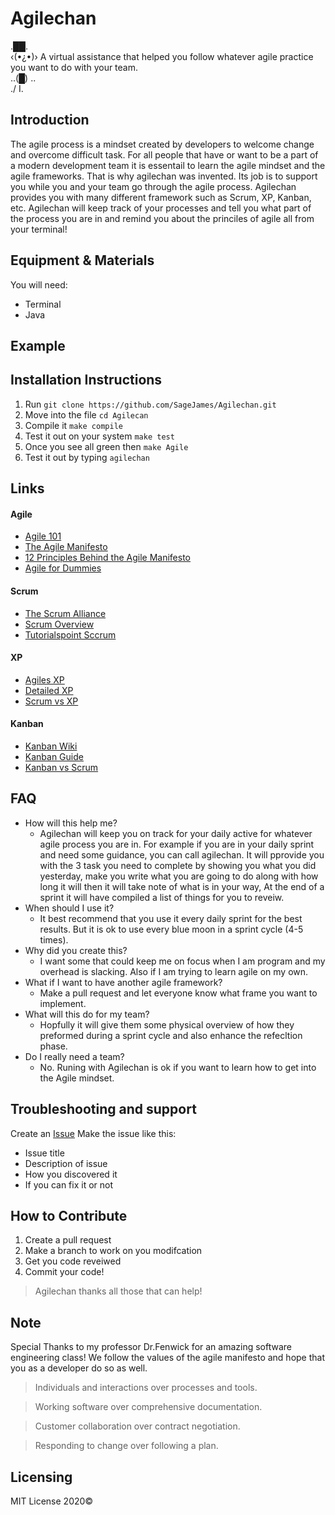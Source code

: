 # Agilechan
   ._██_.  
 ‹(•¿•)›   A virtual assistance that helped you follow whatever agile practice you want to do with your team.  
 ..(█) ..  
   ./ I.  

## Introduction

The agile process is a mindset created by developers to welcome change and overcome difficult task. For all people that have or want to be a part of a modern development team it is essentail to learn the agile mindset and the agile frameworks. That is why agilechan was invented. Its job is to support you while you and your team go through the agile process. Agilechan provides you with many different framework such as Scrum, XP, Kanban, etc. Agilechan will keep track of your processes and tell you what part of the process you are in and remind you about the princiles of agile all from your terminal! 

## Equipment & Materials

You will need: 
* Terminal
* Java

## Example




## Installation Instructions

1. Run `git clone https://github.com/SageJames/Agilechan.git`
2. Move into the file `cd Agilecan`
3. Compile it `make compile`
4. Test it out on your system `make test` 
5. Once you see all green then `make Agile`
6. Test it out by typing `agilechan` 
 

## Links

#### Agile
* [Agile 101](https://www.agilealliance.org/agile101/)
* [The Agile Manifesto](http://agilemanifesto.org/)
* [12 Principles Behind the Agile Manifesto](https://www.agilealliance.org/agile101/12-principles-behind-the-agile-manifesto/)
* [Agile for Dummies](https://www.dummies.com/careers/project-management/agile-project-management-for-dummies-cheat-sheet/)
#### Scrum 
* [The Scrum Alliance](https://www.scrumalliance.org/about-scrum/overview)
* [Scrum Overview](https://www.atlassian.com/agile/scrum)
* [Tutorialspoint Sccrum](https://www.tutorialspoint.com/scrum/scrum_framework.htm)
#### XP
* [Agiles XP](https://www.agilealliance.org/glossary/xp/)
* [Detailed XP](http://www.agilemodeling.com/essays/agileModelingXP.htm)
* [Scrum vs XP](https://www.visual-paradigm.com/scrum/extreme-programming-vs-scrum/)
#### Kanban
* [Kanban Wiki](https://en.wikipedia.org/wiki/Kanban_(development))
* [Kanban Guide](https://www.atlassian.com/agile/kanban)
* [Kanban vs Scrum](https://www.atlassian.com/agile/kanban/kanban-vs-scrum)

## FAQ

- How will this help me? 
	- Agilechan will keep you on track for your daily active for whatever agile process you are in. For example if you are in your daily sprint and need some guidance, you can call agilechan. It will pprovide you with the 3 task you need to complete by showing you what you did yesterday, make you write what you are going to do along with how long it will then it will take note of what is in your way, At the end of a sprint it will have compiled a list of things for you to reveiw. 
- When should I use it?
	- It best recommend that you use it every daily sprint for the best results. But it is ok to use every blue moon in a sprint cycle (4-5 times). 
- Why did you create this? 
	- I want some that could keep me on focus when I am program and my overhead is slacking. Also if I am trying to learn agile on my own.
- What if I want to have another agile framework?
	- Make a pull request and let everyone know what frame you want to implement.
- What will this do for my team?
	- Hopfully it will give them some physical overview of how they preformed during a sprint cycle and also enhance the refecltion phase.
- Do I really need a team? 
	- No. Runing with Agilechan is ok if you want to learn how to get into the Agile mindset.


## Troubleshooting and support
Create an [Issue](https://github.com/SageJames/Agilechan/issues)
Make the issue like this: 
* Issue title
* Description of issue
* How you discovered it
* If you can fix it or not

## How to Contribute

1. Create a pull request
2. Make a branch to work on you modifcation 
3. Get you code reveiwed
4. Commit your code!

> Agilechan thanks all those that can help!

## Note

Special Thanks to my professor Dr.Fenwick for an amazing software engineering class! 
We follow the values of the agile manifesto and hope that you as a developer do so as well.

> Individuals and interactions over processes and tools.

> Working software over comprehensive documentation.

> Customer collaboration over contract negotiation.

> Responding to change over following a plan.

## Licensing

MIT License 2020©

